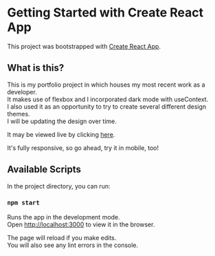 # Getting Started with Create React App

This project was bootstrapped with [Create React App](https://github.com/facebook/create-react-app).

## What is this?

This is my portfolio project in which houses my most recent work as a developer.\
It makes use of flexbox and I incorporated dark mode with useContext.\
I also used it as an opportunity to try to create several different design themes.\
I will be updating the design over time.

It may be viewed live by clicking [here](https://jonathan-butler.herokuapp.com/).

It's fully responsive, so go ahead, try it in mobile, too!

## Available Scripts

In the project directory, you can run:

### `npm start`

Runs the app in the development mode.\
Open [http://localhost:3000](http://localhost:3000) to view it in the browser.

The page will reload if you make edits.\
You will also see any lint errors in the console.
